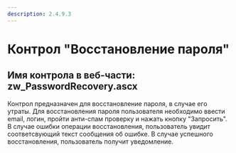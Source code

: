 ```yaml
---
description: 2.4.9.3
---
```


# Контрол "Восстановление пароля"

## Имя контрола в веб-части: zw\_PasswordRecovery.ascx

Контрол предназначен для восстановление пароля, в случае его утраты. Для восстановления пароля пользователя необходимо ввести email, логин, пройти анти-спам проверку и нажать кнопку "Запросить". В случае ошибки операции восстановления, пользователь увидит соответсвующий текст сообщения об ошибке. В случае успешного восстановления, пользователь получит уведомление.

